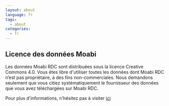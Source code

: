 ```yaml
---
layout: about
language: fr
tags:
  - about
categories:
  - fr
---
```

## Licence des données Moabi

Les données Moabi RDC sont distribuées sous la licence Creative Commons 4.0. Vous êtes libre d'utiliser toutes les données dont Moabi RDC n’est pas propriétaire, à des fins non-commerciales. Nous demandons seulement que vous citiez systématiquement le fournisseur des données que vous avez téléchargées sur Moabi RDC.

Pour plus d'informations, n’hésitez pas à visiter [ici](http://creativecommons.org/licenses/by/4.0/)
